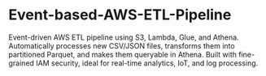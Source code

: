 # Event-based-AWS-ETL-Pipeline
Event-driven AWS ETL pipeline using S3, Lambda, Glue, and Athena. Automatically processes new CSV/JSON files, transforms them into partitioned Parquet, and makes them queryable in Athena. Built with fine-grained IAM security, ideal for real-time analytics, IoT, and log processing.
